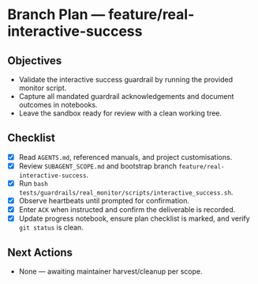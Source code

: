 # Branch Plan — feature/real-interactive-success

## Objectives
- Validate the interactive success guardrail by running the provided monitor script.
- Capture all mandated guardrail acknowledgements and document outcomes in notebooks.
- Leave the sandbox ready for review with a clean working tree.

## Checklist
- [x] Read `AGENTS.md`, referenced manuals, and project customisations.
- [x] Review `SUBAGENT_SCOPE.md` and bootstrap branch `feature/real-interactive-success`.
- [x] Run `bash tests/guardrails/real_monitor/scripts/interactive_success.sh`.
- [x] Observe heartbeats until prompted for confirmation.
- [x] Enter `ACK` when instructed and confirm the deliverable is recorded.
- [x] Update progress notebook, ensure plan checklist is marked, and verify `git status` is clean.

## Next Actions
- None — awaiting maintainer harvest/cleanup per scope.
